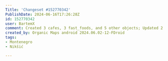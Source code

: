 ```yaml
---
Title: 'Changeset #152770342'
PublishDate: 2024-06-16T17:26:28Z
id: 152770342
user: BartemX
comment: Created 3 cafes, 3 fast_foods, and 5 other objects; Updated 2 buildings
created_by: Organic Maps android 2024.06.02-12-FDroid
tags:
- Montenegro
- Nikšić

---
```

